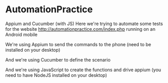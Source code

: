 # AutomationPractice
Appium and Cucumber (with JS)
Here we're trying to automate some tests for the website http://automationpractice.com/index.php running on an Android mobile

We're using Appium to send the commands to the phone (need to be installed on your desktop)

And we're using Cucumber to define the scenario 

And we're using JavaScript to create the functions and drive appium (you need to have NodeJS installed on your desktop)
